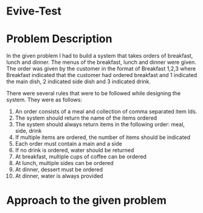 # Evive-Test

# Problem Description
In the given problem I had to build a system that takes orders of breakfast, lunch and dinner. The menus of the breakfast, lunch and dinner were given.
The order was given by the customer in the format of Breakfast 1,2,3 where Breakfast indicated that the customer had ordered breakfast and 1 indicated the main dish, 2 indicated side dish and 3 indicated drink.

There were several rules that were to be followed while designing the system. They were as follows:
1. An order consists of a meal and collection of comma separated item Ids.
2. The system should return the name of the items ordered
3. The system should always return items in the following order: meal, side, drink
4. If multiple items are ordered, the number of items should be indicated
5. Each order must contain a main and a side
6. If no drink is ordered, water should be returned
7. At breakfast, multiple cups of coffee can be ordered
8. At lunch, multiple sides can be ordered
9. At dinner, dessert must be ordered
10. At dinner, water is always provided


# Approach to the given problem

